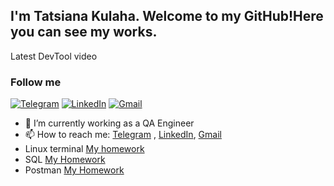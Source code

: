 
## I'm Tatsiana Kulaha. Welcome to my GitHub!Here you can see my works. 



Latest DevTool video



### Follow me
[![Telegram](https://img.shields.io/badge/-Telegram-090909?style=for-the-badge&logo=telegram&logoColor=27A0D9)](https://t.me/tatsianakulaha)
[![LinkedIn](https://img.shields.io/badge/-LinkedIn-090909?style=for-the-badge&logo=linkedin&logoColor=007BB6)](https://www.linkedin.com/in/tatsina-kulaha/)
[![Gmail](https://img.shields.io/badge/-Gmail-090909?style=for-the-badge&logo=gmail&logoColor=1195F5)](kulaha.tatsiana@gmail.com)






- 🔭 I’m currently working as a QA Engineer 
- 📫 How to reach me: [Telegram](https://t.me/tatsianakulaha) , [LinkedIn](https://www.linkedin.com/in/tatsina-kulaha/), [Gmail](kulaha.tatsiana@gmail.com)
- Linux terminal [My homework](https://github.com/TatsianaKul/Terminal/blob/main/TerminalHW.txt)
- SQL [My Homework](https://github.com/TatsianaKul/Terminal/tree/SQL)
- Postman [My Homework](https://github.com/TatsianaKul/Terminal/tree/Postman)
 




